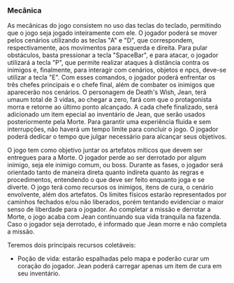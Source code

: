 ### Mecânica

As mecânicas do jogo consistem no uso das teclas do teclado, permitindo que o jogo seja jogado inteiramente com ele. O jogador poderá se mover pelos cenários utilizando as teclas "A" e "D", que correspondem, respectivamente, aos movimentos para esquerda e direita. Para pular obstáculos, basta pressionar a tecla "SpaceBar", e para atacar, o jogador utilizará a tecla "P", que permite realizar ataques à distância contra os inimigos e, finalmente, para interagir com cenários, objetos e npcs, deve-se utilizar a tecla "E". Com esses comandos, o jogador poderá enfrentar os três chefes principais e o chefe final, além de combater os inimigos que aparecerão nos cenários. O personagem de Death's Wish, Jean, terá umaum total de 3 vidas, ao chegar a zero, fará com que o protagonista morra e retorne ao último ponto alcançado. A cada chefe finalizado, será adicionado um item epecial ao inventário de Jean, que serão usados posteriormente pela Morte. Para garantir uma experiência fluida e sem interrupções, não haverá um tempo limite para concluir o jogo. O jogador poderá dedicar o tempo que julgar necessário para alcançar seus objetivos.

O jogo tem como objetivo juntar os artefatos míticos que devem ser entregues para a Morte. O jogador perde ao ser derrotado por algum inimigo, seja ele inimigo comum, ou boss. Durante as fases, o jogador será orientado tanto de maneira direta quanto indireta quanto às regras e procedimentos, entendendo o que deve ser feito enquanto joga e se diverte. O jogo terá como recursos os inimigos, itens de cura, o cenário envolvente, além dos artefatos. Os limites físicos estarão representados por caminhos fechados e/ou não liberados, porém tentando evidenciar o maior senso de liberdade para o jogador. Ao completar a missão e derrotar a Morte, o jogo acaba com Jean continuando sua vida tranquila na fazenda. Caso o jogador seja derrotado, é informado que Jean morre e não completa a missão.

Teremos dois principais recursos coletáveis:
- Poção de vida: estarão espalhadas pelo mapa e poderão curar um coração do jogador. Jean poderá carregar apenas um item de cura em seu inventário.

